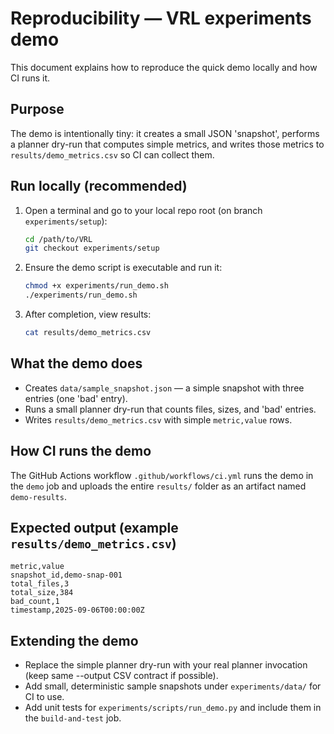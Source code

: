 # Reproducibility — VRL experiments demo

This document explains how to reproduce the quick demo locally and how CI runs it.

## Purpose
The demo is intentionally tiny: it creates a small JSON 'snapshot', performs a planner dry-run that
computes simple metrics, and writes those metrics to `results/demo_metrics.csv` so CI can collect them.

## Run locally (recommended)
1. Open a terminal and go to your local repo root (on branch `experiments/setup`):
   ```bash
   cd /path/to/VRL
   git checkout experiments/setup
   ```
2. Ensure the demo script is executable and run it:
   ```bash
   chmod +x experiments/run_demo.sh
   ./experiments/run_demo.sh
   ```
3. After completion, view results:
   ```bash
   cat results/demo_metrics.csv
   ```

## What the demo does
- Creates `data/sample_snapshot.json` — a simple snapshot with three entries (one 'bad' entry).
- Runs a small planner dry-run that counts files, sizes, and 'bad' entries.
- Writes `results/demo_metrics.csv` with simple `metric,value` rows.

## How CI runs the demo
The GitHub Actions workflow `.github/workflows/ci.yml` runs the demo in the `demo` job and uploads the entire `results/` folder as an artifact named `demo-results`.

## Expected output (example `results/demo_metrics.csv`)
```csv
metric,value
snapshot_id,demo-snap-001
total_files,3
total_size,384
bad_count,1
timestamp,2025-09-06T00:00:00Z
```

## Extending the demo
- Replace the simple planner dry-run with your real planner invocation (keep same --output CSV contract if possible).
- Add small, deterministic sample snapshots under `experiments/data/` for CI to use.
- Add unit tests for `experiments/scripts/run_demo.py` and include them in the `build-and-test` job.
